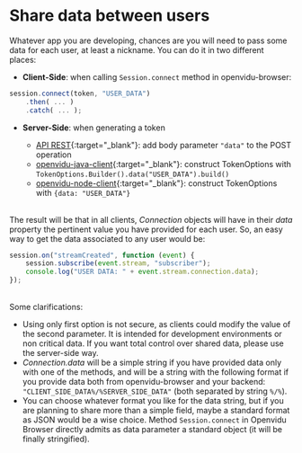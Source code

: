 # Share data between users

Whatever app you are developing, chances are you will need to pass some data for each user, at least a nickname. You can do it in two different places:

- **Client-Side**: when calling `Session.connect` method in openvidu-browser:

```javascript
session.connect(token, "USER_DATA")
    .then( ... )
    .catch( ... );
```

- **Server-Side**: when generating a token

    - [API REST](reference-docs/REST-API#post-openviduapitokens){:target="_blank"}: add body parameter `"data"` to the POST operation
    - [openvidu-java-client](reference-docs/openvidu-java-client#generate-a-token){:target="_blank"}: construct TokenOptions with `TokenOptions.Builder().data("USER_DATA").build()`
    - [openvidu-node-client](reference-docs/openvidu-node-client#generate-a-token){:target="_blank"}: construct TokenOptions with `{data: "USER_DATA"}` <br><br>

The result will be that in all clients, *Connection* objects will have in their *data* property the pertinent value you have provided for each user. So, an easy way to get the data associated to any user would be:

```javascript
session.on("streamCreated", function (event) {
    session.subscribe(event.stream, "subscriber");
    console.log("USER DATA: " + event.stream.connection.data);
});
```

<br>
Some clarifications:

- Using only first option is not secure, as clients could modify the value of the second parameter. It is intended for development environments or non critical data. If you want total control over shared data, please use the server-side way.
- *Connection.data* will be a simple string if you have provided data only with one of the methods, and will be a string with the following format if you provide data both from openvidu-browser and your backend: `"CLIENT_SIDE_DATA%/%SERVER_SIDE_DATA"` (both separated by string `%/%`).
- You can choose whatever format you like for the data string, but if you are planning to share more than a simple field, maybe a standard format as JSON would be a wise choice. Method `Session.connect` in Openvidu Browser directly admits as data parameter a standard object (it will be finally stringified).
